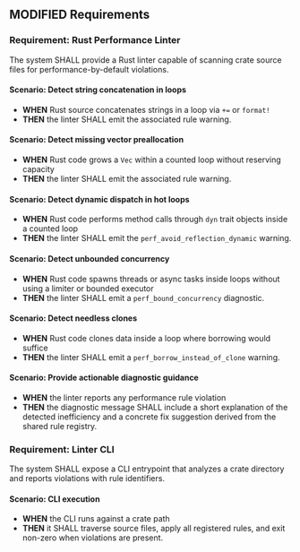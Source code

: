 ## MODIFIED Requirements
### Requirement: Rust Performance Linter
The system SHALL provide a Rust linter capable of scanning crate source files for performance-by-default violations.

#### Scenario: Detect string concatenation in loops
- **WHEN** Rust source concatenates strings in a loop via `+=` or `format!`
- **THEN** the linter SHALL emit the associated rule warning.

#### Scenario: Detect missing vector preallocation
- **WHEN** Rust code grows a `Vec` within a counted loop without reserving capacity
- **THEN** the linter SHALL emit the associated rule warning.

#### Scenario: Detect dynamic dispatch in hot loops
- **WHEN** Rust code performs method calls through `dyn` trait objects inside a counted loop
- **THEN** the linter SHALL emit the `perf_avoid_reflection_dynamic` warning.

#### Scenario: Detect unbounded concurrency
- **WHEN** Rust code spawns threads or async tasks inside loops without using a limiter or bounded executor
- **THEN** the linter SHALL emit a `perf_bound_concurrency` diagnostic.

#### Scenario: Detect needless clones
- **WHEN** Rust code clones data inside a loop where borrowing would suffice
- **THEN** the linter SHALL emit a `perf_borrow_instead_of_clone` warning.

#### Scenario: Provide actionable diagnostic guidance
- **WHEN** the linter reports any performance rule violation
- **THEN** the diagnostic message SHALL include a short explanation of the detected inefficiency and a concrete fix suggestion derived from the shared rule registry.

### Requirement: Linter CLI
The system SHALL expose a CLI entrypoint that analyzes a crate directory and reports violations with rule identifiers.

#### Scenario: CLI execution
- **WHEN** the CLI runs against a crate path
- **THEN** it SHALL traverse source files, apply all registered rules, and exit non-zero when violations are present.

